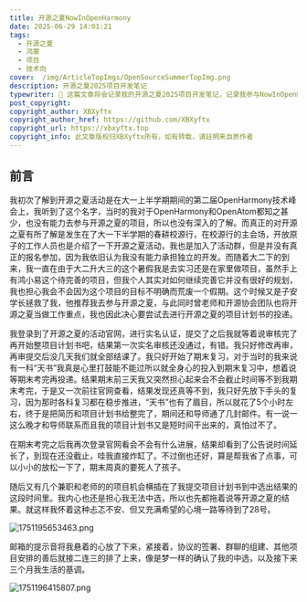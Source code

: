 ```yaml
---
title: 开源之夏NowInOpenHarmony
date: 2025-06-29 14:01:21
tags:
  - 开源之夏
  - 鸿蒙
  - 项目
  - 技术向
cover:  /img/ArticleTopImgs/OpenSourceSummerTopImg.png
description: 开源之夏2025项目开发笔记
typewriter: 🦋 这篇文章将会记录我的开源之夏2025项目开发笔记，记录我参与NowInOpenHarmony项目的完整历程。在这三个月的时间里，我将深入探索鸿蒙生态系统的奥秘，从初学者到贡献者的蜕变过程。我会详细记录每一次代码提交背后的思考，每一个技术难题的攻克过程，以及与导师协作的珍贵经历。从环境搭建到功能实现，从bug调试到性能优化，从技术分享到项目总结，这里将会是我技术成长轨迹的完整呈现。我相信这段开源贡献的经历不仅会提升我的编程技能和项目管理能力，更会让我深刻理解开源精神的价值所在。这将会成为我大学期间最具意义的技术实践，也是我走向更广阔技术世界的重要里程碑。
post_copyright:
copyright_author: XBXyftx
copyright_author_href: https://github.com/XBXyftx
copyright_url: https://xbxyftx.top
copyright_info: 此文章版权归XBXyftx所有，如有转载，请註明来自原作者
---
```


## 前言

我初次了解到开源之夏活动是在大一上半学期期间的第二届OpenHarmony技术峰会上，我听到了这个名字，当时的我对于OpenHarmony和OpenAtom都知之甚少，也没有能力去参与开源之夏的项目，所以也没有深入的了解。而真正的对开源之夏有所了解是发生在了大一下半学期的春耕校源行，在校源行的主会场，开放原子的工作人员也是介绍了一下开源之夏活动，我也是加入了活动群，但是并没有真正的报名参加，因为我依旧认为我没有能力承担独立的开发。而随着大二下的到来，我一直在由于大二升大三的这个暑假我是去实习还是在家里做项目，虽然手上有鸿小易这个待完善的项目，但我个人其实对如何继续完善它并没有很好的规划，我也担心我会不会因为这个项目的目标不明确而荒废一个假期。这个时候又是子安学长拯救了我，他推荐我去参与开源之夏，与此同时曾老师和开源协会团队也将开源之夏当做工作重点，我也因此决心要尝试去进行开源之夏的项目计划书的投递。

我登录到了开源之夏的活动官网，进行实名认证，提交了之后我就等着说审核完了再开始整项目计划书吧，结果第一次实名审核还没通过，有错。我只好修改再审，再审提交后没几天我们就全部结课了。我只好开始了期末复习，对于当时的我来说有一科“天书”我真是心里打鼓能不能过所以就全身心的投入到期末复习中，想着说等期末考完再投递。结果期末前三天我又突然担心起来会不会截止时间等不到我期末考完，于是又一次前往官网查看，结果发现还真等不到，我只好先放下手头的复习，因为那时各科复习都在稳步推进，“天书”也有了眉目，所以就花了5个小时左右，终于是把简历和项目计划书给整完了，期间还和导师通了几封邮件。有一说一这么晚才和导师联系而且我的项目计划书又是短时间干出来的，真怕过不了。

在期末考完之后我再次登录官网看会不会有什么进展，结果却看到了公告说时间延长了，到现在还没截止，哇我直接炸缸了。不过倒也还好，算是帮我省了点事，可以小小的放松一下了，期末周真的要死人了孩子。

随后又有几个兼职和老师的的项目机会横插在了我提交项目计划书到中选出结果的这段时间里。我内心也还是担心我无法中选，所以也先都拖着说等开源之夏的结果。就这样我怀着这种忐忑不安、但又充满希望的心境一路等待到了28号。

![1751195653463.png](https://bu.dusays.com/2025/06/29/686120088cd6b.png)

邮箱的提示音将我悬着的心放了下来，紧接着，协议的签署、群聊的组建、其他项目安排的善后就接二连三的排了上来，像是梦一样的确认了我的中选，以及接下来三个月我生活的基调。

![1751196415807.png](https://bu.dusays.com/2025/06/29/686123033e689.png)

